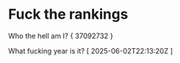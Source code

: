 # Fuck the rankings

Who the hell am I?
{ 37092732 }

What fucking year is it?
[ 2025-06-02T22:13:20Z ]
